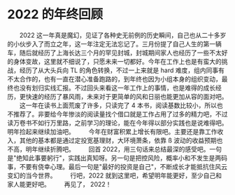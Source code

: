 # 2022 的年终回顾


　　2022 这一年真是魔幻，见证了各种史无前例的历史瞬间，自己也从二十多岁的小伙步入了而立之年，这一年注定无法忘记了。三月份提了自己人生的第一辆车，随后就经历了上海长达三个月的罕见封城，封城期间家人也经历了一些不太好的身体变故，这里就不细说了，只愿未来一切都好。今年在工作上也是有蛮大的挑战，经历了从大头兵向 TL 的角色转换，不过一上来就是 hard 难度，组内同事有不太合作的，也有一直在潜心准备跑路的，到年终也因为小组本身的组织变动，最终也没有划归实线汇报。不过回头来看这一年工作上的事情，也是难得的成长经历，更快速的经历了暴风雨，未来对于更简单的风和日丽也能更加从容的面对吧。
　　这一年在读书上面荒废了许多，只读完了 4 本书，阅读基数比较小，所以也不推荐了。非要给今年惨淡的阅读量找个借口就是工作占用了过多的精力吧，不过读万卷书不如行万里路，之前学习的理论，能在今年得以部分实践也是说难得吧。明年捡起来继续加油吧。
　　今年在财富积累上增长有限吧。主要还是靠工作收入，其他的基本都是通过定投宽基理财，大环境萧条，依靠 ß 波动的收益预期也不高，明年继续折腾吧。
　　回首 2022，用三句话来总结最深的感受吧。一句是"绝知此事要躬行"，实践出真知呀。另一句是把控风险，概率小和不发生是两码事，不要有侥幸心理。最后一句是"最好的投资是自己"，不断成长才能抵抗住风云变幻的当今世界。
　　行吧，2022 就到这里吧，希望明年能更好，至少自己和家人能更好吧。
　　再见了， 2022！

